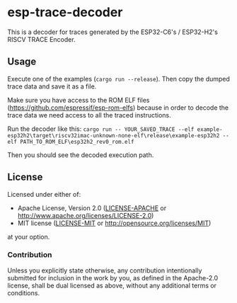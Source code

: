 # esp-trace-decoder

This is a decoder for traces generated by the ESP32-C6's / ESP32-H2's RISCV TRACE Encoder.

## Usage

Execute one of the examples (`cargo run --release`). Then copy the dumped trace data and save it as a file.

Make sure you have access to the ROM ELF files (https://github.com/espressif/esp-rom-elfs) because in order to decode the trace data we need access to all the traced instructions.

Run the decoder like this:
`cargo run -- YOUR_SAVED_TRACE --elf example-esp32h2\target\riscv32imac-unknown-none-elf\release\example-esp32h2 --elf PATH_TO_ROM_ELF\esp32h2_rev0_rom.elf`

Then you should see the decoded execution path.

## License

Licensed under either of:

- Apache License, Version 2.0 ([LICENSE-APACHE](LICENSE-APACHE) or http://www.apache.org/licenses/LICENSE-2.0)
- MIT license ([LICENSE-MIT](LICENSE-MIT) or http://opensource.org/licenses/MIT)

at your option.

### Contribution

Unless you explicitly state otherwise, any contribution intentionally submitted for inclusion in
the work by you, as defined in the Apache-2.0 license, shall be dual licensed as above, without
any additional terms or conditions.
